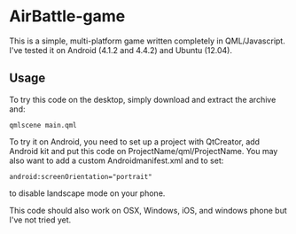 AirBattle-game
==============

This is a simple, multi-platform game written completely in QML/Javascript.
I've tested it on Android (4.1.2 and 4.4.2) and Ubuntu (12.04).

Usage
--------------
To try this code on the desktop, simply download and extract the archive and:

    qmlscene main.qml
    
To try it on Android, you need to set up a project with QtCreator, add Android kit and put this code on ProjectName/qml/ProjectName. 
You may also want to add a custom Androidmanifest.xml and to set:
    
    android:screenOrientation="portrait" 

to disable landscape mode on your phone.

This code should also work on OSX, Windows, iOS, and windows phone  but I've not tried yet.
    
